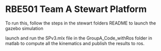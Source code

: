 # RBE501 Team A Stewart Platform
To run this, follow the steps in the stewart folders README to launch the gazebo simulation

launch and run the SPv3.mlx file in the GroupA_Code_withRos folder in matlab to compute all the kinematics and publish the results to ros.  
